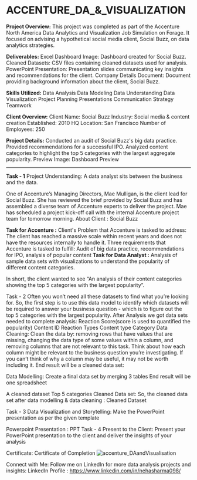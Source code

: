 # ACCENTURE_DA_&_VISUALIZATION

**Project Overview:**
This project was completed as part of the Accenture North America Data Analytics and Visualization Job Simulation on Forage. It focused on advising a hypothetical social media client, Social Buzz, on data analytics strategies.

**Deliverables:**
Excel Dashboard Image: Dashboard created for Social Buzz.
Cleaned Datasets: CSV files containing cleaned datasets used for analysis.
PowerPoint Presentation: Presentation slides communicating key insights and recommendations for the client.
Company Details Document: Document providing background information about the client, Social Buzz.

**Skills Utilized:**
Data Analysis
Data Modeling
Data Understanding
Data Visualization
Project Planning
Presentations
Communication
Strategy
Teamwork

**Client Overview:**
Client Name: Social Buzz
Industry: Social media & content creation
Established: 2010
HQ Location: San Francisco
Number of Employees: 250

**Project Details:**
Conducted an audit of Social Buzz's big data practice.
Provided recommendations for a successful IPO.
Analyzed content categories to highlight the top 5 categories with the largest aggregate popularity.
Preview Image:
Dashboard Preview

--------------------------------------------------------------------------------------------------------
**Task - 1**
Project Understanding:
A data analyst sits between the business and the data.

One of Accenture’s Managing Directors, Mae Mulligan, is the client lead for Social Buzz.
She has reviewed the brief provided by Social Buzz and has assembled a diverse team of Accenture experts to deliver the project.
Mae has scheduled a project kick-off call with the internal Accenture project team for tomorrow morning.
About Client : Social Buzz

**Task for Accenture :**
Client's Problem that Accenture is tasked to address: The client has reached a massive scale within recent years and does not have the resources internally to handle it.
Three requirements that Accenture is tasked to fulfill: Audit of big data practice, recommendations for IPO, analysis of popular content
**Task for Data Analyst :**
Analysis of sample data sets with visualizations to understand the popularity of different content categories.

In short, the client wanted to see “An analysis of their content categories showing the top 5 categories with the largest popularity”.

Task - 2
Often you won’t need all these datasets to find what you’re looking for.
So, the first step is to use this data model to identify which datasets will be required to answer your business question - which is to figure out the top 5 categories with the largest popularity.
After Analysis we got data sets needed to complete analysis:
Reaction Score(score is used to quantified the popularity)
Content ID
Reaction Types
Content type
Category
Data Cleaning:
Clean the data by:
removing rows that have values that are missing,
changing the data type of some values within a column, and
removing columns that are not relevant to this task.
Think about how each column might be relevant to the business question you’re investigating. If you can’t think of why a column may be useful, it may not be worth including it.
End result will be a cleaned data set:

Data Modelling:
Create a final data set by merging 3 tables End result will be one spreadsheet

A cleaned dataset
Top 5 categories
Cleaned Data set:
So, the cleaned data set after data modelling & data cleaning : Cleaned Dataset

Task - 3
Data Visualization and Storytelling:
Make the PowerPoint presentation as per the given template

Powerpoint Presentation : PPT
Task - 4
Present to the Client:
Present your PowerPoint presentation to the client and deliver the insights of your analysis


Certificate:
Certificate of Completion
![accenture_DAandVisualisation](https://github.com/user-attachments/assets/02cc4d54-6007-4e2a-a3e9-7652ab3f2e74)

Connect with Me:
Follow me on LinkedIn for more data analysis projects and insights: LinkedIn Profile : https://www.linkedin.com/in/nehasharma098/

